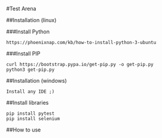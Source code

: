 #Test Arena

##Installation (linux)

###Install Python
```
https://phoenixnap.com/kb/how-to-install-python-3-ubuntu
```
###Install PIP
```
curl https://bootstrap.pypa.io/get-pip.py -o get-pip.py
python3 get-pip.py
```
##Installation (windows)
```
Install any IDE ;)
```
##Install libraries
```
pip install pytest
pip install selenium
```
##How to use